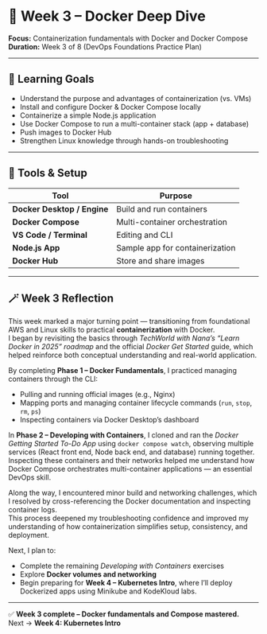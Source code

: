 # 🐳 Week 3 – Docker Deep Dive

**Focus:** Containerization fundamentals with Docker and Docker Compose  
**Duration:** Week 3 of 8 (DevOps Foundations Practice Plan)

---

## 🎯 Learning Goals

- Understand the purpose and advantages of containerization (vs. VMs)  
- Install and configure Docker & Docker Compose locally  
- Containerize a simple Node.js application  
- Use Docker Compose to run a multi-container stack (app + database)  
- Push images to Docker Hub  
- Strengthen Linux knowledge through hands-on troubleshooting  

---

## 🧰 Tools & Setup

| Tool | Purpose |
|------|----------|
| **Docker Desktop / Engine** | Build and run containers |
| **Docker Compose** | Multi-container orchestration |
| **VS Code / Terminal** | Editing and CLI |
| **Node.js App** | Sample app for containerization |
| **Docker Hub** | Store and share images |

---

## 🪄 Week 3 Reflection

This week marked a major turning point — transitioning from foundational AWS and Linux skills to practical **containerization** with Docker.  
I began by revisiting the basics through *TechWorld with Nana’s “Learn Docker in 2025” roadmap* and the official *Docker Get Started* guide, which helped reinforce both conceptual understanding and real-world application.

By completing **Phase 1 – Docker Fundamentals**, I practiced managing containers through the CLI:
- Pulling and running official images (e.g., Nginx)  
- Mapping ports and managing container lifecycle commands (`run`, `stop`, `rm`, `ps`)  
- Inspecting containers via Docker Desktop’s dashboard  

In **Phase 2 – Developing with Containers**, I cloned and ran the *Docker Getting Started To-Do App* using `docker compose watch`, observing multiple services (React front end, Node back end, and database) running together.  
Inspecting these containers and their networks helped me understand how Docker Compose orchestrates multi-container applications — an essential DevOps skill.

Along the way, I encountered minor build and networking challenges, which I resolved by cross-referencing the Docker documentation and inspecting container logs.  
This process deepened my troubleshooting confidence and improved my understanding of how containerization simplifies setup, consistency, and deployment.

Next, I plan to:
- Complete the remaining *Developing with Containers* exercises  
- Explore **Docker volumes and networking**  
- Begin preparing for **Week 4 – Kubernetes Intro**, where I’ll deploy Dockerized apps using Minikube and KodeKloud labs.

---

✅ **Week 3 complete – Docker fundamentals and Compose mastered.**  
Next → **Week 4: Kubernetes Intro**
